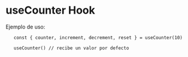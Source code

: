 # useCounter Hook

Ejemplo de uso:

```
   const { counter, increment, decrement, reset } = useCounter(10)

   useCounter() // recibe un valor por defecto
```
